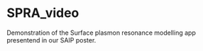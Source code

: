 # SPRA_video
Demonstration of the Surface plasmon resonance modelling app presentend in our SAIP poster.
